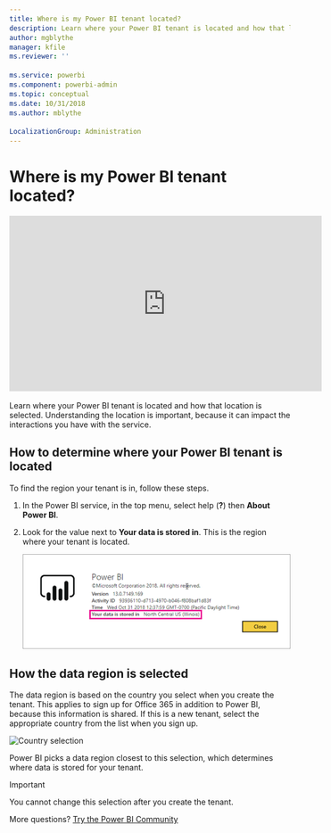 ```yaml
---
title: Where is my Power BI tenant located?
description: Learn where your Power BI tenant is located and how that location is selected. This is important to understand as it can impact interactions you have with the service.
author: mgblythe
manager: kfile
ms.reviewer: ''

ms.service: powerbi
ms.component: powerbi-admin
ms.topic: conceptual
ms.date: 10/31/2018
ms.author: mblythe

LocalizationGroup: Administration
---
```


# Where is my Power BI tenant located?

<iframe width="560" height="315" src="https://www.youtube.com/embed/0fOxaHJPvdM?showinfo=0" frameborder="0" allowfullscreen></iframe>

Learn where your Power BI tenant is located and how that location is selected. Understanding the location is important, because it can impact the interactions you have with the service.

## How to determine where your Power BI tenant is located

To find the region your tenant is in, follow these steps.

1. In the Power BI service, in the top menu, select help (**?**) then **About Power BI**.

1. Look for the value next to **Your data is stored in**. This is the region where your tenant is located.

    ![Data region](media/service-admin-where-is-my-tenant-located/power-bi-data-region.png)

## How the data region is selected

The data region is based on the country you select when you create the tenant. This applies to sign up for Office 365 in addition to Power BI, because this information is shared. If this is a new tenant, select the appropriate country from the list when you sign up.

![Country selection](media/service-admin-where-is-my-tenant-located/sign-up-country-selection.png)

Power BI picks a data region closest to this selection, which determines where data is stored for your tenant.

> [!IMPORTANT]
> You cannot change this selection after you create the tenant.

More questions? [Try the Power BI Community](http://community.powerbi.com/)

